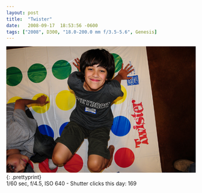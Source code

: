 ```yaml
---
layout: post
title:  "Twister"
date:   2008-09-17  18:53:56 -0600
tags: ["2008", D300, "18.0-200.0 mm f/3.5-5.6", Genesis]
---
```

![:title](/images/2008/2008_0917_DSC_8991.jpg)
{: .prettyprint}  
1/60 sec, f/4.5, ISO 640 - Shutter clicks this day: 169